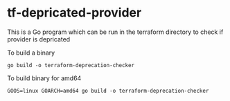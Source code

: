 # tf-depricated-provider
This is a Go program which can be run in the terraform directory to check if provider is depricated

To build a binary
```
go build -o terraform-deprecation-checker
```

To  build binary for amd64
```
GOOS=linux GOARCH=amd64 go build -o terraform-deprecation-checker
```
